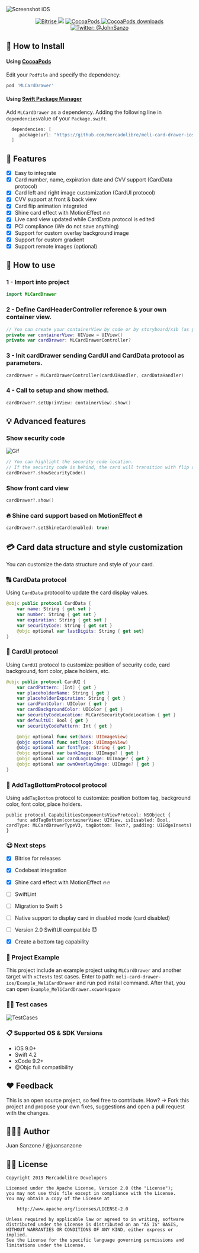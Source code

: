 ![Screenshot iOS](https://i.ibb.co/hCsHg7B/libcover.jpg)
<p align="center">
    <a href="https://app.bitrise.io/app/769306824c08dd17">
        <img src="https://app.bitrise.io/app/769306824c08dd17/status.svg?token=4F8Ib-Y-8u3tLWtebEr2gA&branch=master" alt="Bitrise" />
    </a>
    <img src="https://img.shields.io/badge/Swift-5.0-orange.svg" />
    <a href="https://cocoapods.org/pods/MLCardDrawer">
        <img src="https://img.shields.io/cocoapods/v/MLCardDrawer.svg" alt="CocoaPods" />
    </a>
    <a href="https://cocoapods.org/pods/MLCardDrawer">
        <img src="https://img.shields.io/cocoapods/dt/MLCardDrawer.svg?style=flat" alt="CocoaPods downloads" />
    </a>
    <a href="https://twitter.com/johnsanzo">
        <img src="https://img.shields.io/badge/twitter-@JohnSanzo-blue.svg?style=flat" alt="Twitter: @JohnSanzo" />
    </a>
</p>

## 📲 How to Install

#### Using [CocoaPods](https://cocoapods.org)

Edit your `Podfile` and specify the dependency:

```ruby
pod 'MLCardDrawer'
```

#### Using [Swift Package Manager](https://github.com/apple/swift-package-manager)

Add `MLCardDrawer` as a dependency. Adding the following line in `dependencies`value of your `Package.swift`.

```swift
  dependencies: [
    .package(url: "https://github.com/mercadolibre/meli-card-drawer-ios.git", from: "1.0")
  ]
```

## 🌟 Features
- [x] Easy to integrate
- [x] Card number, name, expiration date and CVV support (CardData protocol)
- [x] Card left and right image customization (CardUI protocol)
- [x] CVV support at front & back view
- [x] Card flip animation integrated
- [x] Shine card effect with MotionEffect 🔥🔥
- [x] Live card view updated while CardData protocol is edited
- [x] PCI compliance (We do not save anything)
- [x] Support for custom overlay background image
- [x] Support for custom gradient
- [x] Support remote images (optional)

## 🐒 How to use

### 1 - Import into project
```swift
import MLCardDrawer
```

### 2 - Define CardHeaderController reference & your own container view.
```swift
// You can create your containerView by code or by storyboard/xib (as you like)
private var containerView: UIView = UIView()
private var cardDrawer: MLCardDrawerController?
```

### 3 - Init cardDrawer sending CardUI and CardData protocol as parameters.
```swift
cardDrawer = MLCardDrawerController(cardUIHandler, cardDataHandler)
```

### 4 - Call to setup and show method.
```swift
cardDrawer?.setUp(inView: containerView).show()
```

## 💡 Advanced features
### Show security code
![Gif](https://media.giphy.com/media/Ma67kJcJ0bl49kFsi3/giphy.gif)
```swift
// You can highlight the security code location. 
// If the security code is behind, the card will transition with flip animation.
cardDrawer?.showSecurityCode()
```

### Show front card view
```swift
cardDrawer?.show()
```

### 🔥 Shine card support based on MotionEffect 🔥
```swift
cardDrawer?.setShineCard(enabled: true)
```

## 💳 Card data structure and style customization
You can customize the data structure and style of your card.

### 🔠 CardData protocol
Using `CardData` protocol to update the card display values.
```swift
@objc public protocol CardData {
    var name: String { get set }
    var number: String { get set }
    var expiration: String { get set }
    var securityCode: String { get set }
    @objc optional var lastDigits: String { get set}
}
```

### 🎨 CardUI protocol
Using `CardUI` protocol to customize: position of security code, card background, font color, place holders, etc.

```swift
@objc public protocol CardUI {
    var cardPattern: [Int] { get }
    var placeholderName: String { get }
    var placeholderExpiration: String { get }
    var cardFontColor: UIColor { get }
    var cardBackgroundColor: UIColor { get }
    var securityCodeLocation: MLCardSecurityCodeLocation { get }
    var defaultUI: Bool { get }
    var securityCodePattern: Int { get }

    @objc optional func set(bank: UIImageView)
    @objc optional func set(logo: UIImageView)
    @objc optional var fontType: String { get }
    @objc optional var bankImage: UIImage? { get }
    @objc optional var cardLogoImage: UIImage? { get }
    @objc optional var ownOverlayImage: UIImage? { get }
}
```


### 🎨 AddTagBottomProtocol protocol
Using `addTagBottom` protocol to customize: position bottom tag, background color, font color, place holders.
```
public protocol CapabilitiesComponentsViewProtocol: NSObject {
    func addTagBottom(containerView: UIView, isDisabled: Bool, cardType: MLCardDrawerTypeV3, tagBottom: Text?, padding: UIEdgeInsets)
}
```

### 😉 Next steps
* [x] Bitrise for releases
* [x] Codebeat integration
* [x] Shine card effect with MotionEffect 🔥🔥
* [ ] SwiftLint
* [ ] Migration to Swift 5
* [ ] Native support to display card in disabled mode (card disabled)
* [ ] Version 2.0 SwiftUI compatible 😈
* [x] Create a bottom tag capability


### 🔮 Project Example
This project include an example project using `MLCardDrawer` and another target with `xCTests` test cases.
Enter to path: `meli-card-drawer-ios/Example_MeliCardDrawer` and run pod install command. After that, you can open `Example_MeliCardDrawer.xcworkspace`


### 🕵️‍♂️ Test cases
![TestCases](https://i.ibb.co/3c0h1wF/Tests.png)

### 📋 Supported OS & SDK Versions
* iOS 9.0+
* Swift 4.2
* xCode 9.2+
* @Objc full compatibility

## ❤️ Feedback
This is an open source project, so feel free to contribute. How? -> Fork this project and propose your own fixes, suggestions and open a pull request with the changes.

## 👨🏻‍💻 Author
Juan Sanzone / @juansanzone

## 👮🏻 License

```
Copyright 2019 Mercadolibre Developers

Licensed under the Apache License, Version 2.0 (the "License");
you may not use this file except in compliance with the License.
You may obtain a copy of the License at

    http://www.apache.org/licenses/LICENSE-2.0

Unless required by applicable law or agreed to in writing, software
distributed under the License is distributed on an "AS IS" BASIS,
WITHOUT WARRANTIES OR CONDITIONS OF ANY KIND, either express or implied.
See the License for the specific language governing permissions and
limitations under the License.
```
